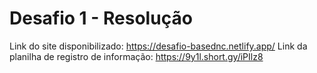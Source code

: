 # Desafio 1 - Resolução
Link do site disponibilizado: https://desafio-basednc.netlify.app/
Link da planilha de registro de informação: https://9y1l.short.gy/iPIlz8
